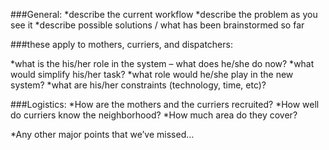 ###General:
*describe the current workflow
*describe the problem as you see it
*describe possible solutions / what has been brainstormed so far

###these apply to mothers, curriers, and dispatchers:

*what is the his/her role in the system – what does he/she do now?
*what would simplify his/her task?
*what role would he/she play in the new system?
*what are his/her constraints (technology, time, etc)?

###Logistics:
*How are the mothers and the curriers recruited?
*How well do curriers know the neighborhood?
*How much area do they cover?

*Any other major points that we’ve missed…

